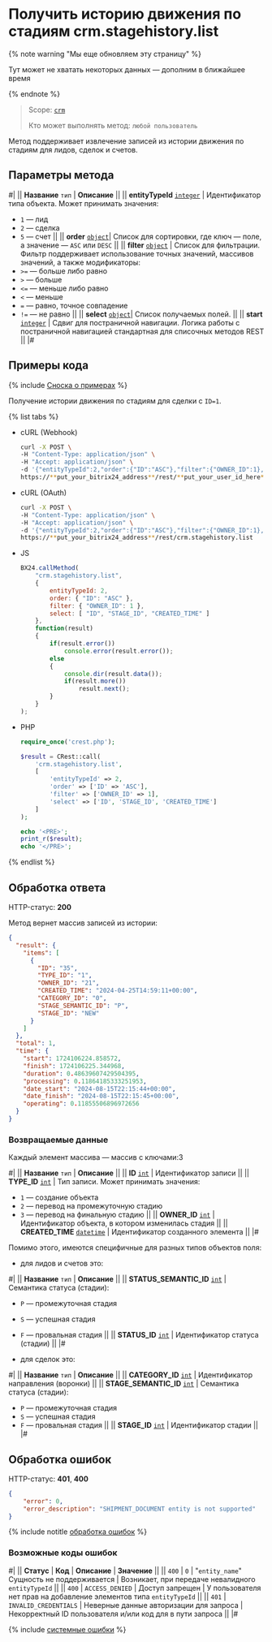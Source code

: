 # Получить историю движения по стадиям crm.stagehistory.list

{% note warning "Мы еще обновляем эту страницу" %}

Тут может не хватать некоторых данных — дополним в ближайшее время

{% endnote %}

> Scope: [`crm`](../scopes/permissions.md)
>
> Кто может выполнять метод: `любой пользователь`

Метод поддерживает извлечение записей из истории движения по стадиям для лидов, сделок и счетов.

## Параметры метода

#|
|| **Название**
`тип` | **Описание** ||
|| **entityTypeId**
[`integer`][1] | Идентификатор типа объекта. Может принимать значения:
- `1` — лид
- `2` — сделка
- `5` — счет
||
|| **order**
[`object`][1]| Список для сортировки, где ключ — поле, а значение — `ASC` или `DESC` ||
|| **filter**
[`object`][1] | Список для фильтрации. Фильтр поддерживает использование точных значений, массивов значений, а также модификаторы:
- `>=` — больше либо равно
- `>` — больше
- `<=` — меньше либо равно
- `<` — меньше
- `=` — равно, точное совпадение
- `!=` — не равно
||
|| **select**
[`object`][1]| Список получаемых полей. ||
|| **start**
[`integer`][1] | Сдвиг для постраничной навигации. Логика работы с постраничной навигацией стандартная для списочных методов REST ||
|#

## Примеры кода

{% include [Сноска о примерах](../../_includes/examples.md) %}

Получение истории движения по стадиям для сделки с `ID=1`.

{% list tabs %}

- cURL (Webhook)

    ```bash
    curl -X POST \
    -H "Content-Type: application/json" \
    -H "Accept: application/json" \
    -d '{"entityTypeId":2,"order":{"ID":"ASC"},"filter":{"OWNER_ID":1},"select":["ID","STAGE_ID","CREATED_TIME"]}' \
    https://**put_your_bitrix24_address**/rest/**put_your_user_id_here**/**put_your_webhook_here**/crm.stagehistory.list
    ```

- cURL (OAuth)

    ```bash
    curl -X POST \
    -H "Content-Type: application/json" \
    -H "Accept: application/json" \
    -d '{"entityTypeId":2,"order":{"ID":"ASC"},"filter":{"OWNER_ID":1},"select":["ID","STAGE_ID","CREATED_TIME"],"auth":"**put_access_token_here**"}' \
    https://**put_your_bitrix24_address**/rest/crm.stagehistory.list
    ```

- JS

    ```js
    BX24.callMethod(
        "crm.stagehistory.list",
        {
            entityTypeId: 2,
            order: { "ID": "ASC" },
            filter: { "OWNER_ID": 1 },
            select: [ "ID", "STAGE_ID", "CREATED_TIME" ]
        },
        function(result)
        {
            if(result.error())
                console.error(result.error());
            else
            {
                console.dir(result.data());
                if(result.more())
                    result.next();
            }
        }
    );
    ```

- PHP

    ```php
    require_once('crest.php');

    $result = CRest::call(
        'crm.stagehistory.list',
        [
            'entityTypeId' => 2,
            'order' => ['ID' => 'ASC'],
            'filter' => ['OWNER_ID' => 1],
            'select' => ['ID', 'STAGE_ID', 'CREATED_TIME']
        ]
    );

    echo '<PRE>';
    print_r($result);
    echo '</PRE>';
    ```

{% endlist %}

## Обработка ответа

HTTP-статус: **200**

Метод вернет массив записей из истории:

```json
{
  "result": {
    "items": [
      {
        "ID": "35",
        "TYPE_ID": "1",
        "OWNER_ID": "21",
        "CREATED_TIME": "2024-04-25T14:59:11+00:00",
        "CATEGORY_ID": "0",
        "STAGE_SEMANTIC_ID": "P",
        "STAGE_ID": "NEW"
      }
    ]
  },
  "total": 1,
  "time": {
    "start": 1724106224.858572,
    "finish": 1724106225.344968,
    "duration": 0.48639607429504395,
    "processing": 0.11864185333251953,
    "date_start": "2024-08-15T22:15:44+00:00",
    "date_finish": "2024-08-15T22:15:45+00:00",
    "operating": 0.11855506896972656
  }
}
```

### Возвращаемые данные

Каждый элемент массива — массив с ключами:3

#|
|| **Название**
`тип` | **Описание** ||
|| **ID**
[`int`][1] | Идентификатор записи ||
|| **TYPE_ID**
[`int`][1] | Тип записи. Может принимать значения:
- `1` — создание объекта
- `2` — перевод на промежуточную стадию
- `3` — перевод на финальную стадию ||
|| **OWNER_ID**
[`int`][1] | Идентификатор объекта, в котором изменилась стадия ||
|| **CREATED_TIME**
[`datetime`][1] | Идентификатор созданного элемента ||
|#

Помимо этого, имеются специфичные для разных типов объектов поля:

- для лидов и счетов это:

#|
|| **Название**
`тип` | **Описание** ||
|| **STATUS_SEMANTIC_ID**
[`int`][1] | Cемантика статуса (стадии):
  - `P` — промежуточная стадия
  - `S` — успешная стадия
  - `F` — провальная стадия ||
|| **STATUS_ID**
[`int`][1] | Идентификатор статуса (стадии) ||
|#

- для сделок это:

#|
|| **Название**
`тип` | **Описание** ||
|| **CATEGORY_ID**
[`int`][1] | Идентификатор направления (воронки) ||
|| **STAGE_SEMANTIC_ID**
[`int`][1] | Семантика статуса (стадии):
  - `P` — промежуточная стадия
  - `S` — успешная стадия
  - `F` — провальная стадия ||
|| **STAGE_ID**
 [`int`][1] | Идентификатор стадии ||
|#

## Обработка ошибок

HTTP-статус: **401**, **400**

```json
{
    "error": 0,
    "error_description": "SHIPMENT_DOCUMENT entity is not supported"
}
```

{% include notitle [обработка ошибок](../../_includes/error-info.md) %}

### Возможные коды ошибок

#|
|| **Статус** | **Код**                           | **Описание**                                                       | **Значение**                                                                                    ||
|| `400`      | `0`                               | "`entity_name`" Сущность не поддерживается                         | Возникает, при передаче невалидного `entityTypeId`                                              ||
|| `400`      | `ACCESS_DENIED`                   | Доступ запрещен                                                    | У пользователя нет прав на добавление элементов типа `entityTypeId`                             ||
|| `401`      | `INVALID_CREDENTIALS`             | Неверные данные авторизации для запроса                            | Некорректный ID пользователя и/или код для в пути запроса                                       ||
|#

{% include [системные ошибки](./../../_includes/system-errors.md) %}



[1]: data-types.md